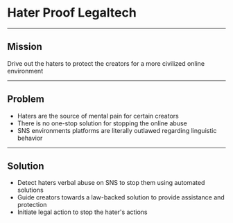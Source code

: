 # Hater Proof Legaltech

---

## Mission

Drive out the haters to protect the creators for a more civilized online environment

---

## Problem

- Haters are the source of mental pain for certain creators
- There is no one-stop solution for stopping the online abuse
- SNS environments platforms are literally outlawed regarding linguistic behavior

---

## Solution

- Detect haters verbal abuse on SNS to stop them using automated solutions
- Guide creators towards a law-backed solution to provide assistance and protection
- Initiate legal action to stop the hater's actions
